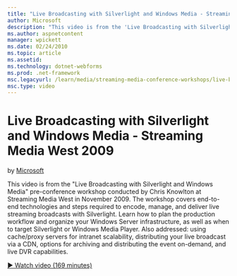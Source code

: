 ```yaml
---
title: "Live Broadcasting with Silverlight and Windows Media - Streaming Media West 2009 | Microsoft Docs"
author: Microsoft
description: "This video is from the 'Live Broadcasting with Silverlight and Windows Media' pre-conference workshop conducted by Chris Knowlton at Streaming Media West in..."
ms.author: aspnetcontent
manager: wpickett
ms.date: 02/24/2010
ms.topic: article
ms.assetid: 
ms.technology: dotnet-webforms
ms.prod: .net-framework
msc.legacyurl: /learn/media/streaming-media-conference-workshops/live-broadcasting-with-silverlight-and-windows-media-streaming-media-west-2009
msc.type: video
---
```

Live Broadcasting with Silverlight and Windows Media - Streaming Media West 2009
====================
by [Microsoft](https://github.com/Microsoft)

This video is from the "Live Broadcasting with Silverlight and Windows Media" pre-conference workshop conducted by Chris Knowlton at Streaming Media West in November 2009. The workshop covers end-to-end technologies and steps required to encode, manage, and deliver live streaming broadcasts with Silverlight. Learn how to plan the production workflow and organize your Windows Server infrastructure, as well as when to target Silverlight or Windows Media Player. Also addressed: using cache/proxy servers for intranet scalability, distributing your live broadcast via a CDN, options for archiving and distributing the event on-demand, and live DVR capabilities.

[&#9654; Watch video (169 minutes)](https://channel9.msdn.com/Blogs/ASP-NET-Site-Videos/live-broadcasting-with-silverlight-and-windows-media-streaming-media-west-2009)